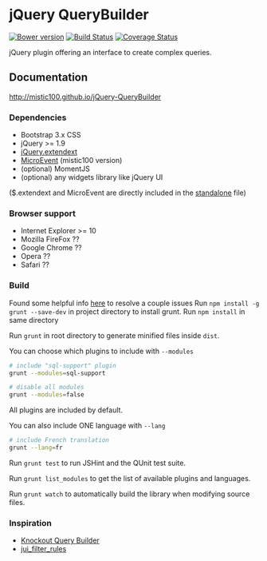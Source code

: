 # jQuery QueryBuilder

[![Bower version](https://badge.fury.io/bo/jQuery-QueryBuilder.svg)](http://badge.fury.io/bo/jQuery-QueryBuilder)
[![Build Status](https://travis-ci.org/mistic100/jQuery-QueryBuilder.svg?branch=master)](https://travis-ci.org/mistic100/jQuery-QueryBuilder)
[![Coverage Status](https://coveralls.io/repos/mistic100/jQuery-QueryBuilder/badge.svg)](https://coveralls.io/r/mistic100/jQuery-QueryBuilder)

jQuery plugin offering an interface to create complex queries.

## Documentation
http://mistic100.github.io/jQuery-QueryBuilder

### Dependencies
 * Bootstrap 3.x CSS
 * jQuery >= 1.9
 * [jQuery.extendext](https://github.com/mistic100/jQuery.extendext)
 * [MicroEvent](https://github.com/mistic100/microevent.js) (mistic100 version)
 * (optional) MomentJS
 * (optional) any widgets library like jQuery UI

($.extendext and MicroEvent are directly included in the [standalone](https://github.com/mistic100/jQuery-QueryBuilder/blob/master/dist/js/query-builder.standalone.js) file)

### Browser support
 * Internet Explorer >= 10
 * Mozilla FireFox ??
 * Google Chrome ??
 * Opera ??
 * Safari ??

### Build
Found some helpful info [here](http://stackoverflow.com/questions/18401606/npm-doesnt-install-module-dependencies) to resolve a couple issues
Run `npm install -g grunt --save-dev` in project directory to install grunt.
Run `npm install` in same directory


Run `grunt` in root directory to generate minified files inside `dist`.

You can choose which plugins to include with `--modules`
```bash
# include "sql-support" plugin
grunt --modules=sql-support

# disable all modules
grunt --modules=false
```
All plugins are included by default.

You can also include ONE language with `--lang`
```bash
# include French translation
grunt --lang=fr
```

Run `grunt test` to run JSHint and the QUnit test suite.

Run `grunt list_modules` to get the list of available plugins and languages.

Run `grunt watch` to automatically build the library when modifying source files.

### Inspiration
 * [Knockout Query Builder](http://kindohm.github.io/knockout-query-builder/)
 * [jui_filter_rules](http://www.pontikis.net/labs/jui_filter_rules/)
